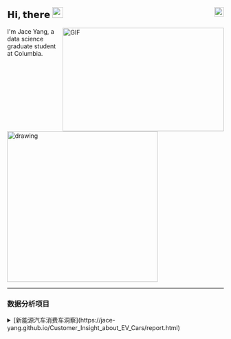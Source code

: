 ## 𝗛𝗶, 𝘁𝗵𝗲𝗿𝗲 <img src="https://media.giphy.com/media/hvRJCLFzcasrR4ia7z/giphy.gif" width="25px"/> <img align="right" src="https://raw.githubusercontent.com/peterthehan/peterthehan/master/assets/linkedin.svg" width="22px"/> 

<img align="right" alt="GIF" src="https://github.com/abhisheknaiidu/abhisheknaiidu/blob/master/code.gif?raw=true" width="375" height="240" />

I'm Jace Yang, a data science graduate student at Columbia.

<img src="https://github-readme-stats.vercel.app/api?username=Jace-Yang&count_private=true&show_icons=true&theme=tokyonight" alt="drawing" width="350"/>


<br/>

---

### 数据分析项目

<details>
<summary>[新能源汽车消费车洞察](https://jace-yang.github.io/Customer_Insight_about_EV_Cars/report.html)</summary>
* [plans to watch None](https://anilist.co/activity/287248021) of [Shuumatsu no Harem](https://anilist.co/anime/118465)
</details>
